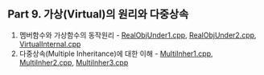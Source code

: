 ## Part 9. 가상(Virtual)의 원리와 다중상속
1) 멤버함수와 가상함수의 동작원리 - [RealObjUnder1.cpp](https://github.com/je-s0n/cpp-playground/blob/main/cp9/RealObjUnder1.cpp), [RealObjUnder2.cpp](https://github.com/je-s0n/cpp-playground/blob/main/cp9/RealObjUnder2.cpp), [VirtualInternal.cpp](https://github.com/je-s0n/cpp-playground/blob/main/cp9/VirtualInternal.cpp)
2) 다중상속(Multiple Inheritance)에 대한 이해 - [MultiInher1.cpp](https://github.com/je-s0n/cpp-playground/blob/main/cp9/MultiInher1.cpp), [MultiInher2.cpp](https://github.com/je-s0n/cpp-playground/blob/main/cp9/MultiInher2.cpp), [MultiInher3.cpp](https://github.com/je-s0n/cpp-playground/blob/main/cp9/MultiInher3.cpp)
